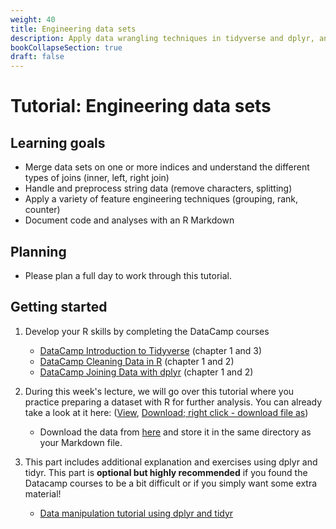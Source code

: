 ```yaml
---
weight: 40
title: Engineering data sets
description: Apply data wrangling techniques in tidyverse and dplyr, and prepare your data set for analysis.
bookCollapseSection: true
draft: false
---
```


# Tutorial: Engineering data sets


## Learning goals

* Merge data sets on one or more indices and understand the different types of joins (inner, left, right join)
* Handle and preprocess string data (remove characters, splitting)
* Apply a variety of feature engineering techniques (grouping, rank, counter)
* Document code and analyses with an R Markdown


## Planning

- Please plan a full day to work through this tutorial.

## Getting started

1. Develop your R skills by completing the DataCamp courses
    - [DataCamp Introduction to Tidyverse](https://campus.datacamp.com/courses/introduction-to-the-tidyverse/data-wrangling-1?ex=1) (chapter 1 and 3)
    - [DataCamp Cleaning Data in R](https://learn.datacamp.com/courses/cleaning-data-in-r) (chapter 1 and 2)
    - [DataCamp Joining Data with dplyr](https://campus.datacamp.com/courses/joining-data-with-dplyr/joining-tables-1) (chapter 1 and 2)

2. During this week's lecture, we will go over this tutorial where you practice preparing a dataset with R for further analysis. You can already take a look at it here: ([View](data-preparation.html), [Download; right click - download file as](data-preparation.Rmd))

    - Download the data from [here](data.zip) and store it in the same directory as your Markdown file.

3. This part includes additional explanation and exercises using dplyr and tidyr. This part is __optional but highly recommended__ if you found the Datacamp courses to be a bit difficult or if you simply want some extra material!
    - [Data manipulation tutorial using dplyr and tidyr](https://cengel.github.io/R-data-wrangling/tidyr.html)



<!--
### Create (Data Challenge #2)
- Create an RMarkdown report in which you explore open-ended questions! Start from the answer skeleton ([View](data-report.html), [Download; right click - download file as](data-report.Rmd))

If you like, you can submit your exercises and/or data challenge as a "proof of investing in your skills" (self- and peer assessment).
-->
